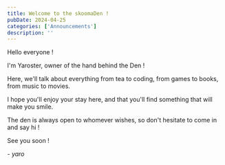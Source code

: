 ```yaml
---
title: Welcome to the skoomaDen !
pubDate: 2024-04-25
categories: ['Announcements']
description: ''
---
```


Hello everyone ! 

I'm Yaroster, owner of the hand behind the Den !

Here, we'll talk about everything from tea to coding, from games to books, from music to movies.

I hope you'll enjoy your stay here, and that you'll find something that will make you smile.

The den is always open to whomever wishes, so don't hesitate to come in and say hi !

See you soon !

 *- yaro*